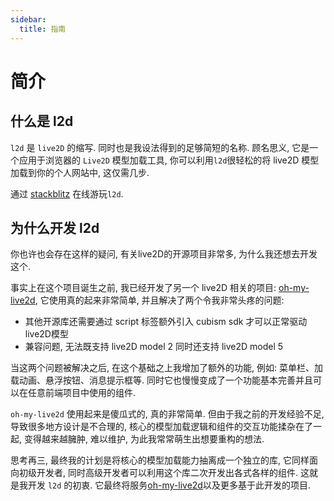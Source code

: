 ```yaml
---
sidebar:
  title: 指南
---
```


# 简介

## 什么是 l2d

`l2d` 是 `live2D` 的缩写. 同时也是我设法得到的足够简短的名称.
顾名思义, 它是一个应用于浏览器的 `Live2D` 模型加载工具, 你可以利用`l2d`很轻松的将 live2D 模型加载到你的个人网站中, 这仅需几步.

通过 [stackblitz](https://stackblitz.com/edit/vitejs-vite-dye9t3?file=package.json) 在线游玩`l2d`.

## 为什么开发 l2d

你也许也会存在这样的疑问, 有关live2D的开源项目非常多, 为什么我还想去开发这个.

事实上在这个项目诞生之前, 我已经开发了另一个 live2D 相关的项目: [oh-my-live2d](https://oml2d.hacxy.cn), 它使用真的起来非常简单, 并且解决了两个令我非常头疼的问题:

- 其他开源库还需要通过 script 标签额外引入 cubism sdk 才可以正常驱动live2D模型
- 兼容问题, 无法既支持 live2D model 2 同时还支持 live2D model 5

当这两个问题被解决之后, 在这个基础之上我增加了额外的功能, 例如: 菜单栏、加载动画、悬浮按钮、消息提示框等. 同时它也慢慢变成了一个功能基本完善并且可以在任意前端项目中使用的组件.

`oh-my-live2d` 使用起来是傻瓜式的, 真的非常简单. 但由于我之前的开发经验不足, 导致很多地方设计是不合理的, 核心的模型加载逻辑和组件的交互功能揉杂在了一起, 变得越来越臃肿, 难以维护, 为此我常常萌生出想要重构的想法.

思考再三, 最终我的计划是将核心的模型加载能力抽离成一个独立的库, 它同样面向初级开发者, 同时高级开发者可以利用这个库二次开发出各式各样的组件. 这就是我开发 `l2d` 的初衷. 它最终将服务[oh-my-live2d](https://oml2d.hacxy.cn)以及更多基于此开发的项目.
